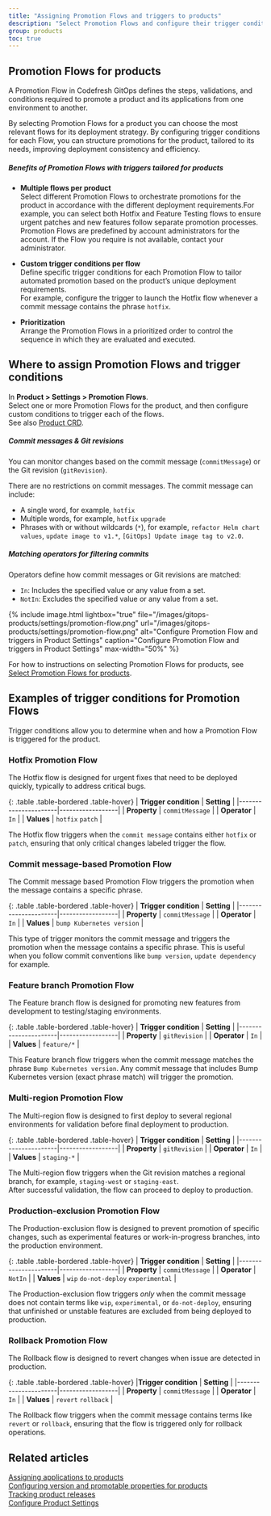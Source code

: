 ```yaml
---
title: "Assigning Promotion Flows and triggers to products"
description: "Select Promotion Flows and configure their trigger conditions to optimize product promotions"
group: products
toc: true
---
```


## Promotion Flows for products
A Promotion Flow in Codefresh GitOps defines the steps, validations, and conditions required to promote a product and its applications from one environment to another.  

By selecting Promotion Flows for a product you can choose the most relevant flows for its deployment strategy. By configuring trigger conditions for each Flow, you can structure promotions for the product, tailored to its needs, improving deployment consistency and efficiency.

##### Benefits of Promotion Flows with triggers tailored for products

* **Multiple flows per product**  
  Select different Promotion Flows to orchestrate promotions for the product in accordance with the different deployment requirements.For example, you can select both Hotfix and Feature Testing flows to ensure urgent patches and new features follow separate promotion processes.  
  Promotion Flows are predefined by account administrators for the account. If the Flow you require is not available, contact your administrator.  

* **Custom trigger conditions per flow**  
  Define specific trigger conditions for each Promotion Flow to tailor automated promotion based on the product’s unique deployment requirements.  
  For example, configure the trigger to launch the Hotfix flow whenever a commit message contains the phrase `hotfix`.

 
* **Prioritization**  
  Arrange the Promotion Flows in a prioritized order to control the sequence in which they are evaluated and executed.


## Where to assign Promotion Flows and trigger conditions
In **Product > Settings > Promotion Flows**.  
Select one or more Promotion Flows for the product, and then configure custom conditions to trigger each of the flows.  
See also [Product CRD](#promotion-crd).

##### Commit messages & Git revisions
You can monitor changes based on the commit message (`commitMessage`) or the Git revision (`gitRevision`).  

There are no restrictions on commit messages. The commit message can include:
* A single word, for example, `hotfix`
* Multiple words, for example, `hotfix`  `upgrade`
* Phrases with or without wildcards (`*`), for example, `refactor Helm chart values`, `update image to v1.*`, `[GitOps] Update image tag to v2.0`. 
 

##### Matching operators for filtering commits
Operators define how commit messages or Git revisions are matched:
* `In`: Includes the specified value or any value from a set.
* `NotIn`: Excludes the specified value or any value from a set.

{% include 
	image.html 
	lightbox="true" 
	file="/images/gitops-products/settings/promotion-flow.png" 
	url="/images/gitops-products/settings/promotion-flow.png" 
	alt="Configure Promotion Flow and triggers in Product Settings" 
	caption="Configure Promotion Flow and triggers in Product Settings"
  max-width="50%" 
%}


For how to instructions on selecting Promotion Flows for products, see [Select Promotion Flows for products]({{site.baseurl}}/docs/products/configure-product-settings/#select-promotion-flows-for-products).


## Examples of trigger conditions for Promotion Flows

Trigger conditions allow you to determine when and how a Promotion Flow is triggered for the product.


### Hotfix Promotion Flow

The Hotfix flow is designed for urgent fixes that need to be deployed quickly, typically to address critical bugs.


{: .table .table-bordered .table-hover}
| **Trigger condition** | **Setting** |
|----------------------|------------------|
| **Property**         | `commitMessage`  |
| **Operator**          | `In`            |
| **Values**           | `hotfix` `patch`  |

The Hotfix flow triggers when the `commit message` contains either `hotfix` or `patch`, ensuring that only critical changes labeled trigger the flow.

### Commit message-based Promotion Flow

The Commit message based Promotion Flow  triggers the promotion when the message contains a specific phrase. 

{: .table .table-bordered .table-hover}
| **Trigger condition** | **Setting** |
|----------------------|------------------|
| **Property**         | `commitMessage`  |
| **Operator**         | `In`          |
| **Values**           | `bump Kubernetes version`   |

This type of trigger monitors the commit message and triggers the promotion when the message contains a specific phrase. This is useful when you follow commit conventions like `bump version`, `update dependency` for example.

### Feature branch Promotion Flow

The Feature branch flow is designed for promoting new features from development to testing/staging environments.

{: .table .table-bordered .table-hover}
| **Trigger condition** | **Setting** |
|----------------------|------------------|
| **Property**         | `gitRevision`  |
| **Operator**          | `In`          |
| **Values**           | `feature/*`   |


This Feature branch flow triggers when the commit message matches the phrase `Bump Kubernetes version`. Any commit message that includes Bump Kubernetes version (exact phrase match) will trigger the promotion.

### Multi-region Promotion Flow
The Multi-region flow is designed to first deploy to several regional environments for validation before final deployment to production.

{: .table .table-bordered .table-hover}
| **Trigger condition** | **Setting** |
|----------------------|------------------|
| **Property**         | `gitRevision`  |
| **Operator**          | `In`          |
| **Values**           | `staging-*`   |


The Multi-region flow triggers when the Git revision matches a regional branch, for example, `staging-west` or `staging-east`.  
After successful validation, the flow can proceed to deploy to production.


### Production-exclusion Promotion Flow
The Production-exclusion flow is designed to prevent promotion of specific changes, such as experimental features or work-in-progress branches, into the production environment.


{: .table .table-bordered .table-hover}
| **Trigger condition** | **Setting** |
|----------------------|------------------|
| **Property**         | `commitMessage`  |
| **Operator**          | `NotIn`          |
| **Values**           | `wip` `do-not-deploy` `experimental`  |


The Production-exclusion flow triggers _only_ when the commit message does not contain terms like `wip`, `experimental`, or `do-not-deploy`, ensuring that unfinished or unstable features are excluded from being deployed to production. 

### Rollback Promotion Flow

The Rollback flow is designed to revert changes when issue are detected in production.


{: .table .table-bordered .table-hover}
|**Trigger condition** | **Setting** |
|----------------------|------------------|
| **Property**         | `commitMessage`  |
| **Operator**          | `In`          |
| **Values**           | `revert` `rollback`  |


The Rollback flow triggers when the commit message contains terms like `revert` or `rollback`, ensuring that the flow is triggered only for rollback operations.

<!---
##  Product YAML

Configure product settings in either Form or YAML modes.  

Once configured and committed, these settings are saved as the `promotion-flow` resource within the Shared Configuration Repository in the GitOps Runtime selected as the Configuration Runtime.  

The path in the Shared Configuration Repo is `<gitops-runtime>/<shared-configuration-repo>/resources/entities/promotion-flows/`.  
See [Shared Configuration Repository]({{site.baseurl}}/docs/installation/gitops/shared-configuration/) and [Designating Configuration Runtimes]({{site.baseurl}}/docs/installation/gitops/configuration-runtime/).  

To configure directly in YAML, refer to our [Promotion Flow YAML]({{site.baseurl}}/docs/promotions/yaml/promotion-flow-crd/) for the syntax requirements and descriptions. 

-->

## Related articles
[Assigning applications to products]({{site.baseurl}}/docs/products/assign-applications/)   
[Configuring version and promotable properties for products]({{site.baseurl}}/docs/products/promotion-version-properties/)  
[Tracking product releases]({{site.baseurl}}/docs/promotions/product-releases/)  
[Configure Product Settings]({{site.baseurl}}/docs/products/configure-product-settings/)   




